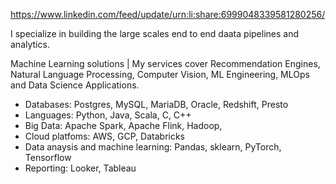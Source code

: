 https://www.linkedin.com/feed/update/urn:li:share:6999048339581280256/ 

I specialize in building the large scales end to end daata pipelines and analytics.

Machine Learning solutions | My services cover Recommendation Engines,
Natural Language Processing, Computer Vision, ML Engineering,
MLOps and Data Science Applications.

- Databases: Postgres, MySQL, MariaDB, Oracle, Redshift, Presto
- Languages: Python, Java, Scala, C, C++
- Big Data: Apache Spark, Apache Flink,  Hadoop,  
- Cloud platfoms: AWS, GCP, Databricks
- Data anaysis and machine learning: Pandas, sklearn, PyTorch, Tensorflow
- Reporting: Looker, Tableau 
